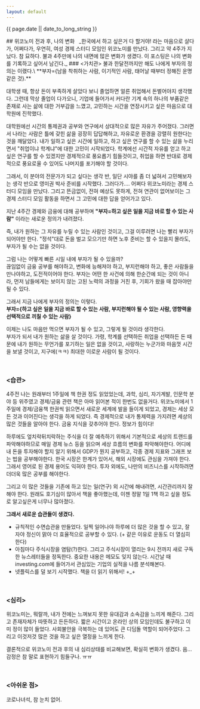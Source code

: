 ```yaml
---
layout: default
---
```

<p>{{ page.date || date_to_long_string }} </p>
## 위코노미 전과 후, 나의  변화
&nbsp;
_한국에서 하고 싶은거 다 할거야! 라는 마음으로 살다가, 어쩌다가, 우연히, 여성 경제 스터디 모임인 위코노미를 만났다. 그리고 약 4주가 지났다. 참 묘하다. 불과 4주만에 나의 내면에 많은 변화가 생겼다. 이 포스팅은 나의 변화를 기록하고 싶어서 남긴다._
### <가치관>
불과 한달전까지만 해도 나에게 부자의 정의는 이랬다.\
**부자={남을 착취하는 사람, 이기적인 사람, 태어날 때부터 정해진 운명같은 것}.**

대학생 때, 항상 돈이 부족하게 살았다 보니 졸업하면 얼른 취업해서 돈벌어야지 생각했다.
그런데 막상 졸업이 다가오니, 기업에 들어가서 커다란 기계 속의 하나의 부품같은 존재로 사는 삶에 대한 거부감을 느꼈고, 고민하는 시간을 연장시키고 싶은 마음으로 대학원에 진학했다.

대학원에선 시간의 통제권과 공부와 연구에서 상대적으로 많은 자유가 주어졌다.
그러면서 나라는 사람은 틀에 갖힌 삶을 굉장히 답답해하고, 자유로운 환경을 강렬히 원한다는 것을 깨달았다.
내가 일하고 싶은 시간에 일하고, 하고 싶은 연구를 할 수 있는 삶을 누리면서 "취업이냐 학계냐"에 대한 고민이 시작되었다.
학계에선 시간적 자유를 얻고 하고싶은 연구를 할 수 있겠지만 경제적으로 풍요롭기 힘들것이고, 취업을 하면 반대로 경제적으로 풍요로울 수 있어도 나머지를 포기해야 할 것이다.

그래서, 이 분야의 전문가가 되고 싶다는 생각 반, 일단 시야를 좀 더 넓혀서 고민해보자는 생각 반으로 영미권 박사 준비를 시작했다.
그러다가.... 어쩌다 위코노미라는 경제 스터디 모임을 만났다.
그리고 뜬금없이, 전혀 예상도 못하게, 전혀 연관이 없어보이는 그 경제 스터디 모임 활동을 하면서 그 고민에 대한 답을 얻어가고 있다.

지난 4주간 경제와 금융에 대해 공부하며 **"부자=하고 싶은 일을 지금 바로 할 수 있는 사람"** 이라는 새로운 정의가 내려졌다.

즉, 내가 원하는 그 자유를 누릴 수 있는 사람인 것이고, 그걸 이루려면 나는 빨리 부자가 되어야만 한다.
"정석"대로 돈을 벌고 모으기만 하면 노후 준비는 할 수 있을지 몰라도, 부자가 될 수는 없을 것이다.

그럼 나는 어떻게 빠른 시일 내에 부자가 될 수 있을까?\
끊임없이 금융 공부를 해야하고, 변화에 능해져야 하고, 부지런해야 하고, 좋은 사람들을 만나야하고, 도전적이어야 한다.
부자는 어떤 한 사건에 의해 한순간에 되는 것이 아니라, 먼저 남들에게는 보이지 않는 고된 노력의 과정을 거친 후, 기회가 왔을 때 잡아야만 될 수 있다.

그래서 지금 나에게 부자의 정의는 이렇다.\
**부자={하고 싶은 일을 지금 바로 할 수 있는 사람, 부지런해야 될 수 있는 사람, 영향력을 선택적으로 끼칠 수 있는 사람}**

이제는 나도 마음만 먹으면 부자가 될 수 있고, 그렇게 될 것이라 생각한다.\
부자가 되서 내가 원하는 삶을 살 것이다.
가령, 학계를 선택하든 취업을 선택하든 돈 때문에 내가 원하는 무언가를 포기하는 일은 없을 것이고, 사랑하는 누군가와 마음껏 시간을 보낼 것이고, 지구에(ㅋㅋ) 최대한 이로운 사람이 될 것이다.

&nbsp;
### <습관>
4주전 나는 원래부터 1주일에 책 한권 정도 읽었었는데, 과학, 심리, 자기계발, 인문학 분야 등 위주였고 경제/금융 관련 책은 아마 읽어본 적이 한번도 없을거다.
위코노미에서 1주일에 경제/금융책 한권씩 읽으면서 새로운 세계에 발을 들이게 되었고, 경제는 세상 모든 것과 이어진다는 생각을 하게 되었다.
즉 경제적으로 내가 통제력을 가지려면 세상의 많은 것들을 알아야 한다. 금융 지식을 갖추어야 한다. 정보가 힘이다!

하루에도 엎치락뒤치락하는 주식을 더 잘 예측하기 위해서 기본적으로 세상의 트랜드를 파악해야하므로 매일 경제 뉴스 등을 읽으며 세상 흐름의 변화를 파악해야한다.
어디에 내 돈을 투자해야 할지 알기 위해서 GDP가 뭔지 공부하고, 각종 경제 지표와 그래프 보는 법을 공부해야한다.
한국 시장은 한계가 있어서, 해외 시장에도 관심을 가져야 한다. 그래서 영어로 된 경제 용어도 익혀야 한다.
투자 외에도, 나만의 비즈니스를 시작하려면 더더욱 많은 공부를 해야한다.

그리고 이 많은 것들을 기존에 하고 있는 일(연구) 외 시간에 해내려면, 시간관리까지 잘 해야 한다.
원래도 호기심이 많아서 책을 좋아했는데, 이젠 정말 1일 1책 하고 싶을 정도로 알고싶은게 너무나 많아졌다.

**그래서 새로운 습관들이 생겼다.**

* 규칙적인 수면습관을 만들었다. 일찍 일어나야 하루에 더 많은 것을 할 수 있고, 잘 자야 정신이 맑아 더 효율적으로 공부할 수 있다. (+ 같은 이유로 운동도 더 열심히 한다)
* 아침마다 주식시장을 염탐(?)한다. 그리고 주식시장이 열리는 9시 전까지 새로 구독한 뉴스레터들을 정독한다. 중요한 내용은 메모도 잊지 않는다. 시간날 때 investing.com에 들어가서 관심있는 기업의 실적을 나름 분석해본다.
* 넷플릭스를 덜 보기 시작했다. 책을 더 읽기 위해서! +_+

&nbsp;
### <심리>
위코노미는, 뭐랄까, 내가 전에는 느껴보지 못한 유대감과 소속감을 느끼게 해준다. 그리고 존재자체가 따뜻하고 든든하다.
짧은 시간이고 온라인 상의 모임인데도 불구하고 이미 정이 많이 들었다.
사회불안을 극복하는 데 있어도 큰 디딤돌 역할이 되어주었다.
그리고 이것저것 많은 것을 하고 싶은 열정을 느끼게 한다.

결론적으로 위코노미 전과 후의 내 심리상태를 비교해보면, 확실히 변화가 생겼다. 음... 감정은 참 말로 표현하기 힘들구나. ㅠㅠ


&nbsp;
### <아쉬운 점\>
  코로나녀석, 참 눈치 없어.

